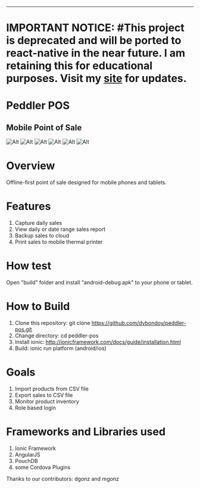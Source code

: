 ******
# IMPORTANT NOTICE: #This project is deprecated and will be ported to react-native in the near future. I am retaining this for educational purposes. Visit my [site](https://blahger.herokuapp.com/) for updates.

# Peddler POS
## Mobile Point of Sale

![Alt](/www/img/sales200.png "Sales")
![Alt](/www/img/sales_keypad200.png "Sales Keypad")
![Alt](/www/img/sales_order200.png "Sales Keypad")
![Alt](/www/img/settings200.png "Settings")
![Alt](/www/img/payments200.png "Settings")
![Alt](/www/img/checkout200.png "Settings")

# Overview
Offline-first point of sale designed for mobile phones and tablets. 

# Features
1. Capture daily sales
2. View daily or date range sales report
3. Backup sales to cloud
4. Print sales to mobile thermal printer

# How test
Open "build" folder and install  "android-debug.apk" to your phone or tablet.

# How to Build
1. Clone this repository: git clone https://github.com/dvbondoy/peddler-pos.git
2. Change directory: cd peddler-pos
3. Install ionic: http://ionicframework.com/docs/guide/installation.html
4. Build: ionic run platform (android/ios)

# Goals
1. Import products from CSV file
2. Export sales to CSV file
3. Monitor product inventory
4. Role based login

# Frameworks and Libraries used
1. Ionic Framework
2. AngularJS
3. PouchDB
4. some Cordova Plugins

Thanks to our contributors: dgonz and mgonz
